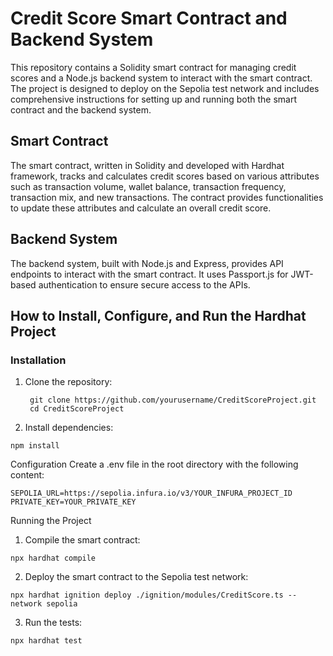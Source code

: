 # Credit Score Smart Contract and Backend System
This repository contains a Solidity smart contract for managing credit scores and a Node.js backend system to interact with the smart contract. The project is designed to deploy on the Sepolia test network and includes comprehensive instructions for setting up and running both the smart contract and the backend system.

## Smart Contract
The smart contract, written in Solidity and developed with Hardhat framework, tracks and calculates credit scores based on various attributes such as transaction volume, wallet balance, transaction frequency, transaction mix, and new transactions. The contract provides functionalities to update these attributes and calculate an overall credit score.

## Backend System
The backend system, built with Node.js and Express, provides API endpoints to interact with the smart contract. It uses Passport.js for JWT-based authentication to ensure secure access to the APIs.

## How to Install, Configure, and Run the Hardhat Project

### Installation

1. Clone the repository:
   ```
    git clone https://github.com/yourusername/CreditScoreProject.git
    cd CreditScoreProject
   ```

2. Install dependencies:
  ```
  npm install
  ```

Configuration
Create a .env file in the root directory with the following content:

  ```
  SEPOLIA_URL=https://sepolia.infura.io/v3/YOUR_INFURA_PROJECT_ID
  PRIVATE_KEY=YOUR_PRIVATE_KEY
  ```

Running the Project
1. Compile the smart contract:
  ```
  npx hardhat compile
  ```
2. Deploy the smart contract to the Sepolia test network:
  ```
  npx hardhat ignition deploy ./ignition/modules/CreditScore.ts --network sepolia
  ```
3. Run the tests:
  ```
  npx hardhat test
  ```


